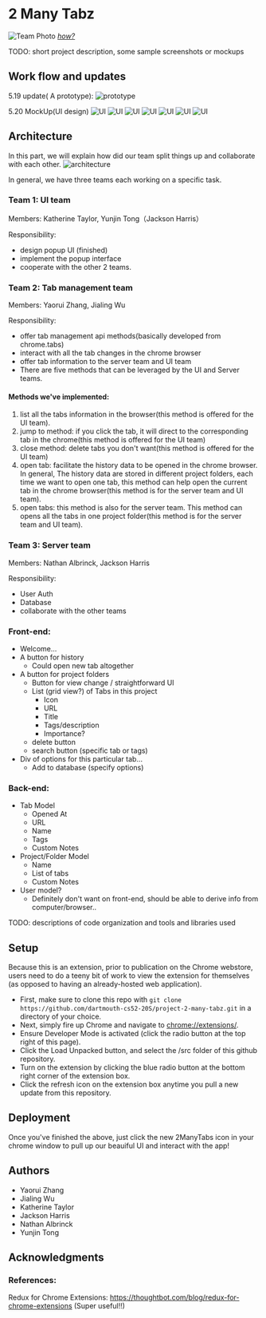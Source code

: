 # 2 Many Tabz

![Team Photo](other_img/2.png)
[*how?*](https://help.github.com/articles/about-readmes/#relative-links-and-image-paths-in-readme-files)

TODO: short project description, some sample screenshots or mockups

## Work flow and updates
5.19 update( A prototype):
![prototype](other_img/1.png)

5.20 MockUp(UI design)
![UI](other_img/UI_design/1.png)
![UI](other_img/UI_design/2.png)
![UI](other_img/UI_design/3.png)
![UI](other_img/UI_design/4.png)
![UI](other_img/UI_design/5.png)
![UI](other_img/UI_design/6.png)
![UI](other_img/UI_design/7.png)


## Architecture

In this part, we will explain how did our team split things up and collaborate with each other.
![architecture](other_img/3.jpeg)

In general, we have three teams each working on a specific task.

### Team 1: UI team
Members: Katherine Taylor, Yunjin Tong（Jackson Harris）

Responsibility: 
* design popup UI (finished)
* implement the popup interface
* cooperate with the other 2 teams.


### Team 2: Tab management team
Members: Yaorui Zhang, Jialing Wu

Responsibility:
* offer tab management api methods(basically developed from chrome.tabs)
* interact with all the tab changes in the chrome browser
* offer tab information to the server team and UI team
* There are five methods that can be leveraged by the UI and Server teams.

#### Methods we've implemented:
1. list all the tabs information in the browser(this method is offered for the UI team).
2. jump to method: if you click the tab, it will direct to the corresponding tab in the chrome(this method is offered for the UI team)
3. close method: delete tabs you don't want(this method is offered for the UI team)
4. open tab: facilitate the history data to be opened in the chrome browser. In general, The history data are stored in different project folders, each time we want to open one tab, this method can help open the current tab in the chrome browser(this method is for the server team and UI team).
5. open tabs: this method is also for the server team. This method can opens all the tabs in one project folder(this method is for the server team and UI team).

### Team 3: Server team
Members: Nathan Albrinck, Jackson Harris

Responsibility:
* User Auth
* Database
* collaborate with the other teams



### Front-end: 
 * Welcome...
 * A button for history
     * Could open new tab altogether
 * A button for project folders
     * Button for view change / straightforward UI
     * List (grid view?) of Tabs in this project
         * Icon
         * URL
         * Title
         * Tags/description
         * Importance?
     * delete button
     * search button (specific tab or tags)
 * Div of options for this particular tab...
     * Add to database (specify options)
     
### Back-end: 
 * Tab Model
     * Opened At
     * URL
     * Name
     * Tags 
     * Custom Notes
 * Project/Folder Model
     * Name
     * List of tabs
     * Custom Notes
 * User model?
     * Definitely don't want on front-end, should be able to derive info from computer/browser..

TODO:  descriptions of code organization and tools and libraries used

## Setup
Because this is an extension, prior to publication on the Chrome webstore, users need to do a teeny bit of work to view the extension for themselves (as opposed to having an already-hosted web application).
* First, make sure to clone this repo with `git clone https://github.com/dartmouth-cs52-20S/project-2-many-tabz.git` in a directory of your choice. 
* Next, simply fire up Chrome and navigate to [chrome://extensions/](chrome://extensions/). 
* Ensure Developer Mode is activated (click the radio button at the top right of this page).
* Click the Load Unpacked button, and select the /src folder of this github repository.
* Turn on the extension by clicking the blue radio button at the bottom right corner of the extension box.
* Click the refresh icon on the extension box anytime you pull a new update from this repository.

## Deployment
Once you've finished the above, just click the new 2ManyTabs icon in your chrome window to pull up our beauiful UI and interact with the app!


## Authors
* Yaorui Zhang
* Jialing Wu
* Katherine Taylor
* Jackson Harris
* Nathan Albrinck
* Yunjin Tong
  
## Acknowledgments


### References:

Redux for Chrome Extensions:
https://thoughtbot.com/blog/redux-for-chrome-extensions
(Super useful!!)
